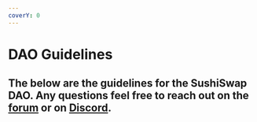 ```yaml
---
coverY: 0
---
```


# DAO Guidelines

## The below are the guidelines for the SushiSwap DAO.  Any questions feel free to reach out on the [forum](https://forum.sushi.com/) or on [Discord](https://discord.gg/Taev5NGjpF).
